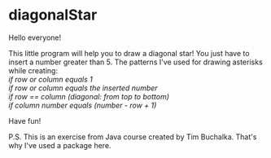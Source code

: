 # diagonalStar


Hello everyone!

This little program will help you to draw a diagonal star! You just have to insert a number greater than 5.
The patterns I've used for drawing asterisks while creating: <br>
<i>if row or column equals 1 <br>
   if row or column equals the inserted number<br>
   if row == column (diagonal: from top to bottom)<br>
   if column number equals (number - row + 1)</i><br>
   
   
   Have fun! <br>
   
  P.S. This is an exercise from Java course created by Tim Buchalka. That's why I've used a package here.
